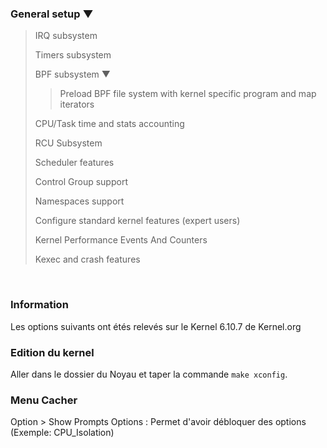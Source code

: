 ### General setup ▼ 
 > IRQ subsystem
 > 
 > Timers subsystem
 > 
 > BPF subsystem ▼
 > 
  >> Preload BPF file system with kernel specific program and map iterators
 >
 > CPU/Task time and stats accounting
 >
 > RCU Subsystem
 >
 > Scheduler features
 >
 > Control Group support
 >
 > Namespaces support
 >
 > Configure standard kernel features (expert users)
 >
 > Kernel Performance Events And Counters
 >
 > Kexec and crash features



<br />

### Information
Les options suivants ont étés relevés sur le Kernel 6.10.7 de Kernel.org

### Edition du kernel
Aller dans le dossier du Noyau et taper la commande `make xconfig`.


### Menu Cacher
Option > Show Prompts Options : Permet d'avoir débloquer des options (Exemple: CPU_Isolation)

